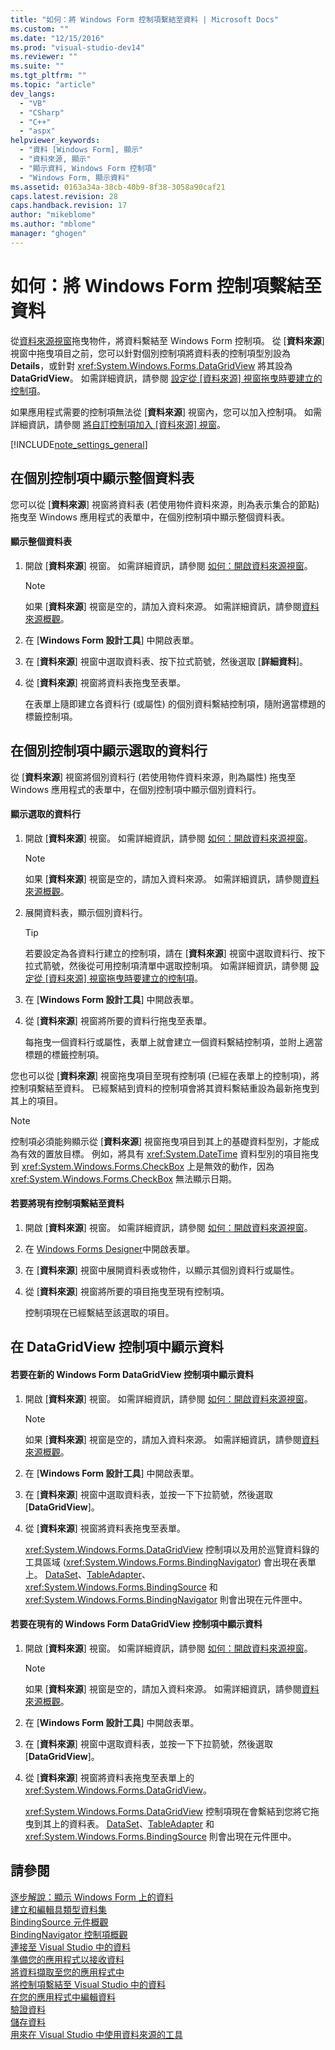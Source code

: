 ```yaml
---
title: "如何：將 Windows Form 控制項繫結至資料 | Microsoft Docs"
ms.custom: ""
ms.date: "12/15/2016"
ms.prod: "visual-studio-dev14"
ms.reviewer: ""
ms.suite: ""
ms.tgt_pltfrm: ""
ms.topic: "article"
dev_langs: 
  - "VB"
  - "CSharp"
  - "C++"
  - "aspx"
helpviewer_keywords: 
  - "資料 [Windows Form], 顯示"
  - "資料來源, 顯示"
  - "顯示資料, Windows Form 控制項"
  - "Windows Form, 顯示資料"
ms.assetid: 0163a34a-38cb-40b9-8f38-3058a90caf21
caps.latest.revision: 28
caps.handback.revision: 17
author: "mikeblome"
ms.author: "mblome"
manager: "ghogen"
---
```

# 如何：將 Windows Form 控制項繫結至資料
從[資料來源視窗](../Topic/Data%20Sources%20Window.md)拖曳物件，將資料繫結至 Windows Form 控制項。  從 \[**資料來源**\] 視窗中拖曳項目之前，您可以針對個別控制項將資料表的控制項型別設為 **Details**，或針對 <xref:System.Windows.Forms.DataGridView> 將其設為 **DataGridView**。  如需詳細資訊，請參閱 [設定從 \[資料來源\] 視窗拖曳時要建立的控制項](../Topic/Set%20the%20control%20to%20be%20created%20when%20dragging%20from%20the%20Data%20Sources%20window.md)。  
  
 如果應用程式需要的控制項無法從 \[**資料來源**\] 視窗內，您可以加入控制項。  如需詳細資訊，請參閱 [將自訂控制項加入 \[資料來源\] 視窗](../Topic/Add%20custom%20controls%20to%20the%20Data%20Sources%20window.md)。  
  
 [!INCLUDE[note_settings_general](../data-tools/includes/note_settings_general_md.md)]  
  
## 在個別控制項中顯示整個資料表  
 您可以從 \[**資料來源**\] 視窗將資料表 \(若使用物件資料來源，則為表示集合的節點\) 拖曳至 Windows 應用程式的表單中，在個別控制項中顯示整個資料表。  
  
#### 顯示整個資料表  
  
1.  開啟 \[**資料來源**\] 視窗。  如需詳細資訊，請參閱 [如何：開啟資料來源視窗](../data-tools/how-to-open-the-data-sources-window.md)。  
  
    > [!NOTE]
    >  如果 \[**資料來源**\] 視窗是空的，請加入資料來源。  如需詳細資訊，請參閱[資料來源概觀](../data-tools/add-new-data-sources.md)。  
  
2.  在 \[**Windows Form 設計工具**\] 中開啟表單。  
  
3.  在 \[**資料來源**\] 視窗中選取資料表、按下拉式箭號，然後選取 \[**詳細資料**\]。  
  
4.  從 \[**資料來源**\] 視窗將資料表拖曳至表單。  
  
     在表單上隨即建立各資料行 \(或屬性\) 的個別資料繫結控制項，隨附適當標題的標籤控制項。  
  
## 在個別控制項中顯示選取的資料行  
 從 \[**資料來源**\] 視窗將個別資料行 \(若使用物件資料來源，則為屬性\) 拖曳至 Windows 應用程式的表單中，在個別控制項中顯示個別資料行。  
  
#### 顯示選取的資料行  
  
1.  開啟 \[**資料來源**\] 視窗。  如需詳細資訊，請參閱 [如何：開啟資料來源視窗](../data-tools/how-to-open-the-data-sources-window.md)。  
  
    > [!NOTE]
    >  如果 \[**資料來源**\] 視窗是空的，請加入資料來源。  如需詳細資訊，請參閱[資料來源概觀](../data-tools/add-new-data-sources.md)。  
  
2.  展開資料表，顯示個別資料行。  
  
    > [!TIP]
    >  若要設定為各資料行建立的控制項，請在 \[**資料來源**\] 視窗中選取資料行、按下拉式箭號，然後從可用控制項清單中選取控制項。  如需詳細資訊，請參閱 [設定從 \[資料來源\] 視窗拖曳時要建立的控制項](../Topic/Set%20the%20control%20to%20be%20created%20when%20dragging%20from%20the%20Data%20Sources%20window.md)。  
  
3.  在 \[**Windows Form 設計工具**\] 中開啟表單。  
  
4.  從 \[**資料來源**\] 視窗將所要的資料行拖曳至表單。  
  
     每拖曳一個資料行或屬性，表單上就會建立一個資料繫結控制項，並附上適當標題的標籤控制項。  
  
 您也可以從 \[**資料來源**\] 視窗拖曳項目至現有控制項 \(已經在表單上的控制項\)，將控制項繫結至資料。  已經繫結到資料的控制項會將其資料繫結重設為最新拖曳到其上的項目。  
  
> [!NOTE]
>  控制項必須能夠顯示從 \[**資料來源**\] 視窗拖曳項目到其上的基礎資料型別，才能成為有效的置放目標。  例如，將具有 <xref:System.DateTime> 資料型別的項目拖曳到 <xref:System.Windows.Forms.CheckBox> 上是無效的動作，因為 <xref:System.Windows.Forms.CheckBox> 無法顯示日期。  
  
#### 若要將現有控制項繫結至資料  
  
1.  開啟 \[**資料來源**\] 視窗。  如需詳細資訊，請參閱 [如何：開啟資料來源視窗](../data-tools/how-to-open-the-data-sources-window.md)。  
  
2.  在 [Windows Forms Designer](http://msdn.microsoft.com/zh-tw/3c3d61f8-f36c-4d41-b9c3-398376fabb15)中開啟表單。  
  
3.  在 \[**資料來源**\] 視窗中展開資料表或物件，以顯示其個別資料行或屬性。  
  
4.  從 \[**資料來源**\] 視窗將所要的項目拖曳至現有控制項。  
  
     控制項現在已經繫結至該選取的項目。  
  
## 在 DataGridView 控制項中顯示資料  
  
#### 若要在新的 Windows Form DataGridView 控制項中顯示資料  
  
1.  開啟 \[**資料來源**\] 視窗。  如需詳細資訊，請參閱 [如何：開啟資料來源視窗](../data-tools/how-to-open-the-data-sources-window.md)。  
  
    > [!NOTE]
    >  如果 \[**資料來源**\] 視窗是空的，請加入資料來源。  如需詳細資訊，請參閱[資料來源概觀](../data-tools/add-new-data-sources.md)。  
  
2.  在 \[**Windows Form 設計工具**\] 中開啟表單。  
  
3.  在 \[**資料來源**\] 視窗中選取資料表，並按一下下拉箭號，然後選取 \[**DataGridView**\]。  
  
4.  從 \[**資料來源**\] 視窗將資料表拖曳至表單。  
  
     <xref:System.Windows.Forms.DataGridView> 控制項以及用於巡覽資料錄的工具區域 \(<xref:System.Windows.Forms.BindingNavigator>\) 會出現在表單上。  [DataSet](../data-tools/dataset-tools-in-visual-studio.md)、[TableAdapter](../data-tools/tableadapter-overview.md)、<xref:System.Windows.Forms.BindingSource> 和 <xref:System.Windows.Forms.BindingNavigator> 則會出現在元件匣中。  
  
#### 若要在現有的 Windows Form DataGridView 控制項中顯示資料  
  
1.  開啟 \[**資料來源**\] 視窗。  如需詳細資訊，請參閱 [如何：開啟資料來源視窗](../data-tools/how-to-open-the-data-sources-window.md)。  
  
    > [!NOTE]
    >  如果 \[**資料來源**\] 視窗是空的，請加入資料來源。  如需詳細資訊，請參閱[資料來源概觀](../data-tools/add-new-data-sources.md)。  
  
2.  在 \[**Windows Form 設計工具**\] 中開啟表單。  
  
3.  在 \[**資料來源**\] 視窗中選取資料表，並按一下下拉箭號，然後選取 \[**DataGridView**\]。  
  
4.  從 \[**資料來源**\] 視窗將資料表拖曳至表單上的 <xref:System.Windows.Forms.DataGridView>。  
  
     <xref:System.Windows.Forms.DataGridView> 控制項現在會繫結到您將它拖曳到其上的資料表。  [DataSet](../data-tools/dataset-tools-in-visual-studio.md)、[TableAdapter](../data-tools/tableadapter-overview.md) 和 <xref:System.Windows.Forms.BindingSource> 則會出現在元件匣中。  
  
## 請參閱  
 [逐步解說：顯示 Windows Form 上的資料](../data-tools/walkthrough-displaying-data-on-a-windows-form.md)   
 [建立和編輯具類型資料集](../data-tools/creating-and-editing-typed-datasets.md)   
 [BindingSource 元件概觀](../Topic/BindingSource%20Component%20Overview.md)   
 [BindingNavigator 控制項概觀](../Topic/BindingNavigator%20Control%20Overview%20\(Windows%20Forms\).md)   
 [連接至 Visual Studio 中的資料](../data-tools/connecting-to-data-in-visual-studio.md)   
 [準備您的應用程式以接收資料](../Topic/Preparing%20Your%20Application%20to%20Receive%20Data.md)   
 [將資料擷取至您的應用程式中](../data-tools/fetching-data-into-your-application.md)   
 [將控制項繫結至 Visual Studio 中的資料](../data-tools/bind-controls-to-data-in-visual-studio.md)   
 [在您的應用程式中編輯資料](../data-tools/editing-data-in-your-application.md)   
 [驗證資料](../Topic/Validating%20Data.md)   
 [儲存資料](../data-tools/saving-data.md)   
 [用來在 Visual Studio 中使用資料來源的工具](../Topic/Tools%20for%20Working%20with%20Data%20Sources%20in%20Visual%20Studio.md)